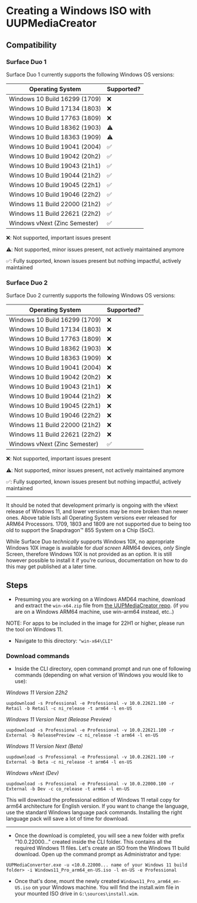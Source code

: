 # Creating a Windows ISO with UUPMediaCreator

## Compatibility

### Surface Duo 1

Surface Duo 1 currently supports the following Windows OS versions:

| Operating System                                                          | Supported? |
|---------------------------------------------------------------------------|------------|
| Windows 10 Build 16299 (1709)                                             | ❌         |
| Windows 10 Build 17134 (1803)                                             | ❌         |
| Windows 10 Build 17763 (1809)                                             | ❌         |
| Windows 10 Build 18362 (1903)                                             | ⚠️         |
| Windows 10 Build 18363 (1909)                                             | ⚠️         |
| Windows 10 Build 19041 (2004)                                             | ✅         |
| Windows 10 Build 19042 (20h2)                                             | ✅         |
| Windows 10 Build 19043 (21h1)                                             | ✅         |
| Windows 10 Build 19044 (21h2)                                             | ✅         |
| Windows 10 Build 19045 (22h1)                                             | ✅         |
| Windows 10 Build 19046 (22h2)                                             | ✅         |
| Windows 11 Build 22000 (21h2)                                             | ✅         |
| Windows 11 Build 22621 (22h2)                                             | ✅         |
| Windows vNext (Zinc Semester)                                             | ✅         |


❌: Not supported, important issues present

⚠️: Not supported, minor issues present, not actively maintained anymore

✅: Fully supported, known issues present but nothing impactful, actively maintained

### Surface Duo 2

Surface Duo 2 currently supports the following Windows OS versions:

| Operating System                                                          | Supported? |
|---------------------------------------------------------------------------|------------|
| Windows 10 Build 16299 (1709)                                             | ❌         |
| Windows 10 Build 17134 (1803)                                             | ❌         |
| Windows 10 Build 17763 (1809)                                             | ❌         |
| Windows 10 Build 18362 (1903)                                             | ❌         |
| Windows 10 Build 18363 (1909)                                             | ❌         |
| Windows 10 Build 19041 (2004)                                             | ❌         |
| Windows 10 Build 19042 (20h2)                                             | ❌         |
| Windows 10 Build 19043 (21h1)                                             | ❌         |
| Windows 10 Build 19044 (21h2)                                             | ❌         |
| Windows 10 Build 19045 (22h1)                                             | ❌         |
| Windows 10 Build 19046 (22h2)                                             | ❌         |
| Windows 11 Build 22000 (21h2)                                             | ❌         |
| Windows 11 Build 22621 (22h2)                                             | ❌         |
| Windows vNext (Zinc Semester)                                             | ✅         |


❌: Not supported, important issues present

⚠️: Not supported, minor issues present, not actively maintained anymore

✅: Fully supported, known issues present but nothing impactful, actively maintained

---

It should be noted that development primarly is ongoing with the vNext release of Windows 11, and lower versions may be more broken than newer ones. Above table lists all Operating System versions ever released for ARM64 Processors. 1709, 1803 and 1809 are not supported due to being too old to support the Snapdragon™ 855 System on a Chip (SoC).

While Surface Duo *technically* supports Windows 10X, no appropriate Windows 10X image is available for *dual screen* ARM64 devices, *only* Single Screen, therefore Windows 10X is not provided as an option. It is still however possible to install it if you're curious, documentation on how to do this may get published at a later time.

## Steps

- Presuming you are working on a Windows AMD64 machine, download and extract the ```win-x64.zip``` file from [the UUPMediaCreator repo](https://github.com/gus33000/UUPMediaCreator/releases/latest).
(if you are on a Windows ARM64 machine, use win-arm64 instead, etc..)

NOTE: For apps to be included in the image for 22H1 or higher, please run the tool on Windows 11.

- Navigate to this directory: `"win-x64\CLI"`

### Download commands

-  Inside the CLI directory, open command prompt and run one of following commands (depending on what version of Windows you would like to use):

_Windows 11 Version 22h2_
```batch
uupdownload -s Professional -e Professional -v 10.0.22621.100 -r Retail -b Retail -c ni_release -t arm64 -l en-US
```

_Windows 11 Version Next (Release Preview)_
```batch
uupdownload -s Professional -e Professional -v 10.0.22621.100 -r External -b ReleasePreview -c ni_release -t arm64 -l en-US
```

_Windows 11 Version Next (Beta)_
```batch
uupdownload -s Professional -e Professional -v 10.0.22621.100 -r External -b Beta -c ni_release -t arm64 -l en-US
```

_Windows vNext (Dev)_
```batch
uupdownload -s Professional -e Professional -v 10.0.22000.100 -r External -b Dev -c co_release -t arm64 -l en-US
```

This will download the professional edition of Windows 11 retail copy for arm64 architecture for English version. If you want to change the language,
use the standard Windows language pack commands. Installing the right language pack will save a lot of time for download.

---

- Once the download is completed, you will see a new folder with prefix "10.0.22000..." created inside the CLI folder. This
  contains all the required Windows 11 files. Let's create an ISO from the Windows 11 build download.
  Open up the command prompt as Administrator and type:

```batch
UUPMediaConverter.exe -u <10.0.22000... name of your Windows 11 build folder> -i Windows11_Pro_arm64_en-US.iso -l en-US -e Professional
```

- Once that's done, mount the newly created `Windows11_Pro_arm64_en-US.iso` on your Windows machine. You will find the install.wim file in your mounted ISO drive in `G:\sources\install.wim`.
